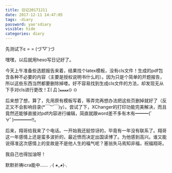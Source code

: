 ```yaml
---
title: 日记20171211
date: 2017-12-11 14:47:05
tags: -diary
password: yao'sdiary
visible: hide
categories: diary
---
```

先测试下ε = = (づ′▽`)づ

嘿嘿，以后就用hexo写日记好了。

今天上午准备些选题报告来着，结果找个latex模板，没有cls文件！生成的pdf包含各种不必要的内容（主要是授权说明书什么的）。因为只是个简单的开题报告，所以这些东西当然都要删除掉喽。好不容易找到生成cls文件的方法，却发现无从下手对cls进行更改！Σ( Д )ﻌﻌﻌﻌ⊙ ⊙

后来想了想，算了，先用原有模板写着，等弄完再想办法把这些页删掉就好了（反正又不会影响目录(*￣︶￣)y）。尝试了下，XChanger的打印功能完美解决，而且竟然还能够直接对pdf内容进行编辑，简直就跟word差不多有木有━━━(ﾟ∀ﾟ)━━━━!!。

后来，翔哥给我来了个电话。一开始我还挺惊讶的，毕竟有一年没有联系了。翔哥这一年感情上还是蛮多波折的，最近愤而决定出国读博了。为他感到高兴。谁又能说得准这次感情上的变故是不是他人生的福气呢？塞翁失马焉知非福，祝福翔哥。

我自己也得加油呀！

默默祈祷icra能中……╭( ◕_◕)╮
